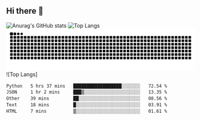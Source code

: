 ## Hi there 👋
![Anurag's GitHub stats](https://github-readme-stats.vercel.app/api?username=CNCoreSteb)
![Top Langs](https://github-readme-stats.vercel.app/api/top-langs/?username=CNCoreSteb)
<picture>
  <source media="(prefers-color-scheme: dark)" srcset="https://raw.githubusercontent.com/CNCoreSteb/CNCoreSteb/output/github-contribution-grid-snake-dark.svg">
  <source media="(prefers-color-scheme: light)" srcset="https://raw.githubusercontent.com/CNCoreSteb/CNCoreSteb/output/github-contribution-grid-snake.svg">
  <img alt="github contribution grid snake animation" src="https://raw.githubusercontent.com/CNCoreSteb/CNCoreSteb/output/github-contribution-grid-snake.svg">
</picture>
![Top Langs]
<!--START_SECTION:waka-->

```txt
Python   5 hrs 37 mins   ██████████████████░░░░░░░   72.54 %
JSON     1 hr 2 mins     ███▒░░░░░░░░░░░░░░░░░░░░░   13.35 %
Other    39 mins         ██░░░░░░░░░░░░░░░░░░░░░░░   08.56 %
Text     18 mins         █░░░░░░░░░░░░░░░░░░░░░░░░   03.91 %
HTML     7 mins          ▒░░░░░░░░░░░░░░░░░░░░░░░░   01.61 %
```

<!--END_SECTION:waka-->


<!--
**CNCoreSteb/CNCoreSteb** is a ✨ _special_ ✨ repository because its `README.md` (this file) appears on your GitHub profile.

Here are some ideas to get you started:

- 🔭 I’m currently working on ...
- 🌱 I’m currently learning ...
- 👯 I’m looking to collaborate on ...
- 🤔 I’m looking for help with ...
- 💬 Ask me about ...
- 📫 How to reach me: ...
- 😄 Pronouns: ...
- ⚡ Fun fact: ...
-->
